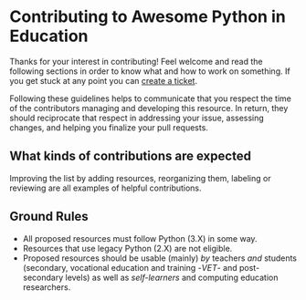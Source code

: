 # Contributing to Awesome Python in Education

Thanks for your interest in contributing! Feel welcome and read the following sections in order to know what and how to work on something. If you get stuck at any point you can [create a ticket](https://github.com/quobit/awesome-python-in-education/issues/new).

Following these guidelines helps to communicate that you respect the time of the contributors managing and developing this resource. In return, they should reciprocate that respect in addressing your issue, assessing changes, and helping you finalize your pull requests.

## What kinds of contributions are expected

Improving the list by adding resources, reorganizing them, labeling or reviewing are all examples of helpful contributions.

## Ground Rules

* All proposed resources must follow Python (3.X) in some way.
* Resources that use legacy Python (2.X) are not eligible.
* Proposed resources should be usable (mainly) *by* teachers *and* students (secondary, vocational education and training -*VET*- and post-secondary levels) as well as *self-learners* and computing education researchers.

